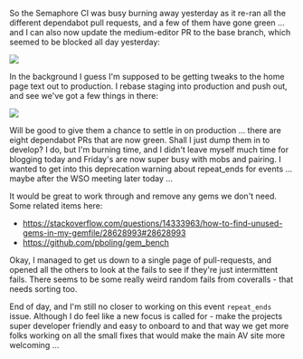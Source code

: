 So the Semaphore CI was busy burning away yesterday as it re-ran all the different dependabot pull requests, and a few of them have gone green ... and I can also now update the medium-editor PR to the base branch, which seemed to be blocked all day yesterday:

![](https://dl.dropbox.com/s/zs5jgyf1bl5hx2z/Screenshot%202017-11-24%2010.32.46.png?dl=0)

In the background I guess I'm supposed to be getting tweaks to the home page text out to production.  I rebase staging into production and push out, and see we've got a few things in there:

![](https://dl.dropbox.com/s/l5bpb26nuklllp8/Screenshot%202017-11-24%2010.35.53.png?dl=0)

Will be good to give them a chance to settle in on production ... there are eight dependabot PRs that are now green.  Shall I just dump them in to develop?  I do, but I'm burning time, and I didn't leave myself much time for blogging today and Friday's are now super busy with mobs and pairing.  I wanted to get into this deprecation warning about repeat_ends for events ... maybe after the WSO meeting later today ...

It would be great to work through and remove any gems we don't need.  Some related items here:

* https://stackoverflow.com/questions/14333963/how-to-find-unused-gems-in-my-gemfile/28628993#28628993
* https://github.com/pboling/gem_bench

Okay, I managed to get us down to a single page of pull-requests, and opened all the others to look at the fails to see if they're just intermittent fails.  There seems to be some really weird random fails from coveralls - that needs sorting too.

End of day, and I'm still no closer to working on this event `repeat_ends` issue.  Although I do feel like a new focus is called for - make the projects super developer friendly and easy to onboard to and that way we get more folks working on all the small fixes that would make the main AV site more welcoming ...
